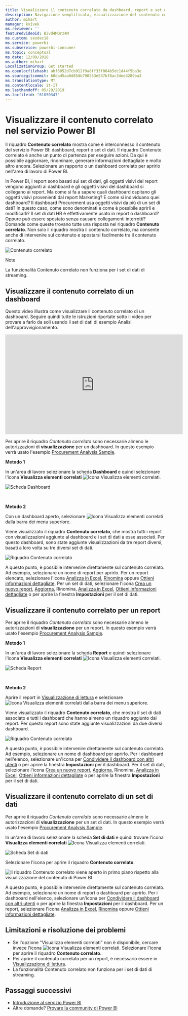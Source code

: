 ```yaml
---
title: Visualizzare il contenuto correlato da dashboard, report e set di dati
description: Navigazione semplificata, visualizzazione del contenuto correlato nel dashboard, report e set di dati
author: mihart
manager: kvivek
ms.reviewer: ''
featuredvideoid: B2vd4MQrz4M
ms.custom: seodec18
ms.service: powerbi
ms.subservice: powerbi-consumer
ms.topic: conceptual
ms.date: 12/09/2018
ms.author: mihart
LocalizationGroup: Get started
ms.openlocfilehash: abf6052d7cb912f9a8ff33f064b5dc1d44f5ba3e
ms.sourcegitcommit: 60dad5aa0d85db790553e537bf8ac34ee3289ba3
ms.translationtype: MT
ms.contentlocale: it-IT
ms.lasthandoff: 05/29/2019
ms.locfileid: "61050347"
---
```

# <a name="view-related-content-in-power-bi-service"></a>Visualizzare il contenuto correlato nel servizio Power BI
Il riquadro **Contenuto correlato** mostra come è interconnesso il contenuto del servizio Power BI: dashboard, report e set di dati. Il riquadro Contenuto correlato è anche un punto di partenza per eseguire azioni. Da qui è possibile aggiornare, rinominare, generare informazioni dettagliate e molto altro ancora. Selezionare un rapporto o un dashboard correlato per aprirlo nell'area di lavoro di Power BI.   

In Power BI, i report sono basati sui set di dati, gli oggetti visivi del report vengono aggiunti ai dashboard e gli oggetti visivi del dashboard si collegano ai report. Ma come si fa a sapere quali dashboard ospitano gli oggetti visivi provenienti dal report Marketing? E come si individuano quei dashboard? Il dashboard Procurement usa oggetti visivi da più di un set di dati? In questo caso, come sono denominati e come è possibile aprirli e modificarli? Il set di dati HR è effettivamente usato in report o dashboard? Oppure può essere spostato senza causare collegamenti interrotti? Domande come queste trovano tutte una risposta nel riquadro **Contenuto correlato**.  Non solo il riquadro mostra il contenuto correlato, ma consente anche di intervenire sul contenuto e spostarsi facilmente tra il contenuto correlato.

![Contenuto correlato](./media/end-user-related/power-bi-view-related-dashboard-new.png)

> [!NOTE]
> La funzionalità Contenuto correlato non funziona per i set di dati di streaming.
> 
> 

## <a name="view-related-content-for-a-dashboard"></a>Visualizzare il contenuto correlato di un dashboard
Questo video illustra come visualizzare il contenuto correlato di un dashboard. Seguire quindi tutte le istruzioni riportate sotto il video per provare a farlo da soli usando il set di dati di esempio Analisi dell'approvvigionamento.

<iframe width="560" height="315" src="https://www.youtube.com/embed/B2vd4MQrz4M#t=3m05s" frameborder="0" allowfullscreen></iframe>


Per aprire il riquadro *Contenuto correlato* sono necessarie almeno le autorizzazioni di **visualizzazione** per un dashboard. In questo esempio verrà usato l'esempio [Procurement Analysis Sample](../sample-procurement.md).

**Metodo 1**

In un'area di lavoro selezionare la scheda **Dashboard** e quindi selezionare l'icona **Visualizza elementi correlati** ![Icona Visualizza elementi correlati](./media/end-user-related/power-bi-view-related-icon-new.png).

![Scheda Dashboard](./media/end-user-related/power-bi-view-related-dash-newer.png)

<br>

**Metodo 2**

Con un dashboard aperto, selezionare   ![Icona Visualizza elementi correlati](./media/end-user-related/power-bi-view-related-new.png) dalla barra dei menu superiore.

Viene visualizzato il riquadro **Contenuto correlato**, che mostra tutti i report con visualizzazioni aggiunte al dashboard e i set di dati a esse associati. Per questo dashboard, sono state aggiunte visualizzazioni da tre report diversi, basati a loro volta su tre diversi set di dati.

![Riquadro Contenuto correlato](./media/end-user-related/power-bi-view-related-dashboard-new.png)

A questo punto, è possibile intervenire direttamente sul contenuto correlato.  Ad esempio, selezionare un nome di report per aprirlo.  Per un report elencato, selezionare l'icona [Analizza in Excel](../service-analyze-in-excel.md), [Rinomina](../service-rename.md) oppure [Ottieni informazioni dettagliate](end-user-insights.md). Per un set di dati, selezionare l'icona [Crea un nuovo report](../service-report-create-new.md), [Aggiorna](../refresh-data.md), Rinomina, [Analizza in Excel](../service-analyze-in-excel.md), [Ottieni informazioni dettagliate](end-user-insights.md) o per aprire la finestra **Impostazioni** per il set di dati.  

## <a name="view-related-content-for-a-report"></a>Visualizzare il contenuto correlato per un report
Per aprire il riquadro *Contenuto correlato* sono necessarie almeno le autorizzazioni di **visualizzazione** per un report. In questo esempio verrà usato l'esempio [Procurement Analysis Sample](../sample-procurement.md).

**Metodo 1**

In un'area di lavoro selezionare la scheda **Report** e quindi selezionare l'icona **Visualizza elementi correlati** ![Icona Visualizza elementi correlati](./media/end-user-related/power-bi-view-related-icon-new.png).

![Scheda Report](./media/end-user-related/power-bi-view-related-report-newer.png)

<br>

**Metodo 2**

Aprire il report in [Visualizzazione di lettura](end-user-reading-view.md) e selezionare ![Icona Visualizza elementi correlati](./media/end-user-related/power-bi-view-related-new.png) dalla barra dei menu superiore.

Viene visualizzato il riquadro **Contenuto correlato**, che mostra il set di dati associato e tutti i dashboard che hanno almeno un riquadro aggiunto dal report. Per questo report sono state aggiunte visualizzazioni da due diversi dashboard.

![Riquadro Contenuto correlato](./media/end-user-related/power-bi-view-related-report.png)

A questo punto, è possibile intervenire direttamente sul contenuto correlato.  Ad esempio, selezionare un nome di dashboard per aprirlo.  Per i dashboard nell'elenco, selezionare un'icona per [Condividere il dashboard con altri utenti](../service-share-dashboards.md) o per aprire la finestra **Impostazioni** per il dashboard. Per il set di dati, selezionare l'icona [Crea un nuovo report](../service-report-create-new.md), [Aggiorna](../refresh-data.md), Rinomina, [Analizza in Excel](../service-analyze-in-excel.md), [Ottieni informazioni dettagliate](end-user-insights.md) o per aprire la finestra **Impostazioni** per il set di dati.  

## <a name="view-related-content-for-a-dataset"></a>Visualizzare il contenuto correlato di un set di dati
Per aprire il riquadro *Contenuto correlato* sono necessarie almeno le autorizzazioni di **visualizzazione** per un set di dati. In questo esempio verrà usato l'esempio [Procurement Analysis Sample](../sample-procurement.md).

In un'area di lavoro selezionare la scheda **Set di dati** e quindi trovare l'icona **Visualizza elementi correlati** ![Icona Visualizza elementi correlati](./media/end-user-related/power-bi-view-related-icon-new.png).

![Scheda Set di dati](./media/end-user-related/power-bi-view-related-dataset-newer.png)

Selezionare l'icona per aprire il riquadro **Contenuto correlato**.

![Il riquadro Contenuto correlato viene aperto in primo piano rispetto alla visualizzazione del contenuto di Power BI](media/end-user-related/power-bi-datasets.png)

A questo punto, è possibile intervenire direttamente sul contenuto correlato. Ad esempio, selezionare un nome di report o dashboard per aprirlo.  Per i dashboard nell'elenco, selezionare un'icona per [Condividere il dashboard con altri utenti](../service-share-dashboards.md) o per aprire la finestra **Impostazioni** per il dashboard. Per un report, selezionare l'icona [Analizza in Excel](../service-analyze-in-excel.md), [Rinomina](../service-rename.md) oppure [Ottieni informazioni dettagliate](end-user-insights.md).  

## <a name="limitations-and-troubleshooting"></a>Limitazioni e risoluzione dei problemi
* Se l'opzione "Visualizza elementi correlati" non è disponibile, cercare invece l'icona ![icona Visualizza elementi correlati](./media/end-user-related/power-bi-view-related-icon-new.png). Selezionare l'icona per aprire il riquadro **Contenuto correlato**.
* Per aprire il contenuto correlato per un report, è necessario essere in [Visualizzazione di lettura](end-user-reading-view.md).
* La funzionalità Contenuto correlato non funziona per i set di dati di streaming.

## <a name="next-steps"></a>Passaggi successivi
* [Introduzione al servizio Power BI](../service-get-started.md)
* Altre domande? [Provare la community di Power BI](http://community.powerbi.com/)

